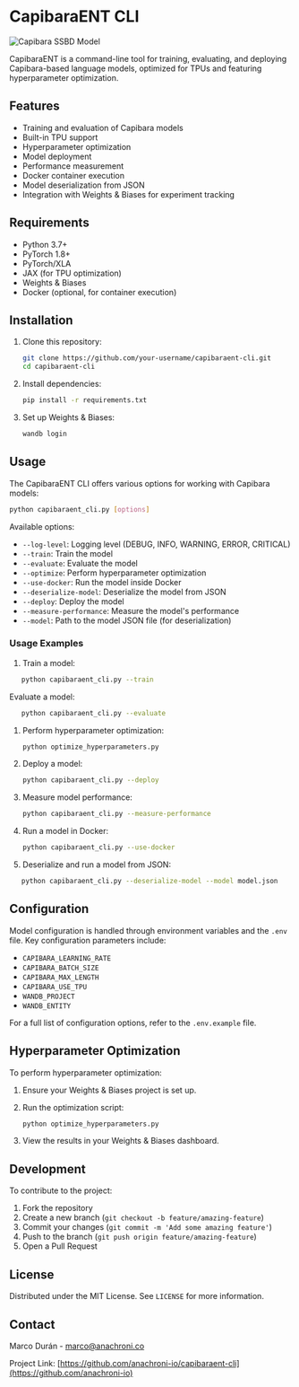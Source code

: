 # CapibaraENT CLI

![Capibara SSBD Model](/src/public/capi33B2.webp)

CapibaraENT is a command-line tool for training, evaluating, and deploying Capibara-based language models, optimized for TPUs and featuring hyperparameter optimization.

## Features

- Training and evaluation of Capibara models
- Built-in TPU support
- Hyperparameter optimization
- Model deployment
- Performance measurement
- Docker container execution
- Model deserialization from JSON
- Integration with Weights & Biases for experiment tracking

## Requirements

- Python 3.7+
- PyTorch 1.8+
- PyTorch/XLA
- JAX (for TPU optimization)
- Weights & Biases
- Docker (optional, for container execution)

## Installation

1. Clone this repository:

   ```bash
   git clone https://github.com/your-username/capibaraent-cli.git
   cd capibaraent-cli
   ```

2. Install dependencies:

   ```bash
   pip install -r requirements.txt
   ```

3. Set up Weights & Biases:

   ```bash
   wandb login
   ```

## Usage

The CapibaraENT CLI offers various options for working with Capibara models:

```bash
python capibaraent_cli.py [options]

```

Available options:

- `--log-level`: Logging level (DEBUG, INFO, WARNING, ERROR, CRITICAL)
- `--train`: Train the model
- `--evaluate`: Evaluate the model
- `--optimize`: Perform hyperparameter optimization
- `--use-docker`: Run the model inside Docker
- `--deserialize-model`: Deserialize the model from JSON
- `--deploy`: Deploy the model
- `--measure-performance`: Measure the model's performance
- `--model`: Path to the model JSON file (for deserialization)

### Usage Examples

1. Train a model:

```bash
   python capibaraent_cli.py --train
 ```

Evaluate a model:

```bash
   python capibaraent_cli.py --evaluate
 ```

1. Perform hyperparameter optimization:

   ```bash
   python optimize_hyperparameters.py
   ```

2. Deploy a model:

   ```bash
   python capibaraent_cli.py --deploy
   ```

3. Measure model performance:

   ```bash
   python capibaraent_cli.py --measure-performance
   ```

4. Run a model in Docker:

   ```bash
   python capibaraent_cli.py --use-docker
   ```

5. Deserialize and run a model from JSON:

```bash
   python capibaraent_cli.py --deserialize-model --model model.json
```

## Configuration

Model configuration is handled through environment variables and the `.env` file. Key configuration parameters include:

- `CAPIBARA_LEARNING_RATE`
- `CAPIBARA_BATCH_SIZE`
- `CAPIBARA_MAX_LENGTH`
- `CAPIBARA_USE_TPU`
- `WANDB_PROJECT`
- `WANDB_ENTITY`

For a full list of configuration options, refer to the `.env.example` file.

## Hyperparameter Optimization

To perform hyperparameter optimization:

1. Ensure your Weights & Biases project is set up.
2. Run the optimization script:

   ```bash
   python optimize_hyperparameters.py
   ```

3. View the results in your Weights & Biases dashboard.

## Development

To contribute to the project:

1. Fork the repository
2. Create a new branch (`git checkout -b feature/amazing-feature`)
3. Commit your changes (`git commit -m 'Add some amazing feature'`)
4. Push to the branch (`git push origin feature/amazing-feature`)
5. Open a Pull Request

## License

Distributed under the MIT License. See `LICENSE` for more information.

## Contact

Marco Durán - <marco@anachroni.co>

Project Link: [https://github.com/anachroni-io/capibaraent-cli](https://github.com/anachroni-io)

